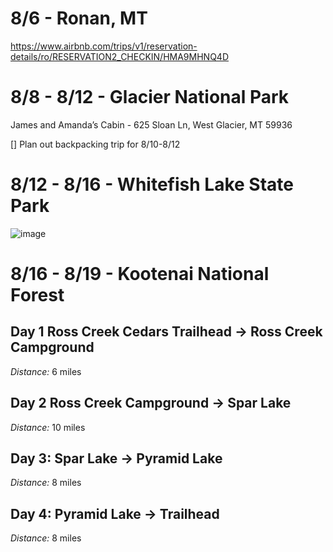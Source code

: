 
# 8/6 - Ronan, MT


https://www.airbnb.com/trips/v1/reservation-details/ro/RESERVATION2_CHECKIN/HMA9MHNQ4D




# 8/8 - 8/12 - Glacier National Park
James and Amanda’s Cabin - 625 Sloan Ln, West Glacier, MT 59936


[] Plan out backpacking trip for 8/10-8/12



# 8/12 - 8/16 - Whitefish Lake State Park 

![image](https://github.com/alowry721/August2024/assets/18517196/64a1a233-4a4f-4e8e-b328-eb9e132366a3)


# 8/16 - 8/19 - Kootenai National Forest

## Day 1 Ross Creek Cedars Trailhead -> Ross Creek Campground

*Distance:*  6 miles

## Day 2 Ross Creek Campground -> Spar Lake

*Distance:*  10 miles

## Day 3: Spar Lake -> Pyramid Lake

*Distance:* 8 miles

## Day 4: Pyramid Lake -> Trailhead

*Distance:* 8 miles
